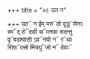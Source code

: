 +++
title = "०८ उत न"

+++
उत᳓ न ईम् मरु᳓तो वृद्ध᳓सेनाः  
स्म᳓द् रो᳓दसी स᳓मनसः सदन्तु  
पृ᳓षदश्वासो ऽव᳓नयो न᳓ र᳓था  
रिशा᳓दसो मित्रयु᳓जो न᳓ देवाः᳓